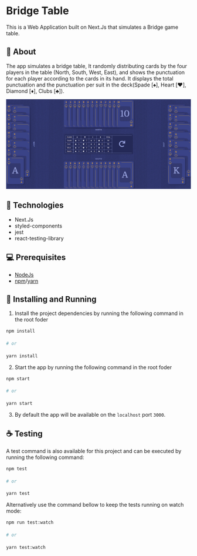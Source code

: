 # Bridge Table

This is a Web Application built on Next.Js that simulates a Bridge game table.
## :page_facing_up: About
The app simulates a bridge table, It randomly distributing cards by the four players in the table (North, South, West, East), and shows the punctuation for each player according to the cards in its hand. It displays the total punctuation and the punctuation per suit in the deck(Spade [:spades:], Heart [:hearts:], Diamond [:diamonds:], Clubs [:clubs:]).

![App running displaying the initial screen with the Bridge Table](https://raw.githubusercontent.com/marcos-tomaz/bridge-table/main/images/BridgeApp.gif?raw=true)

## :wrench: Technologies
- Next.Js
- styled-components
- jest
- react-testing-library

## 💻 Prerequisites
- [NodeJs](https://nodejs.org/en/)
- [npm](https://nodejs.org/en/)/[yarn](https://yarnpkg.com/)

## 🚀 Installing and Running

1. Install the project dependencies by running the following command in the root foder

```bash
npm install

# or

yarn install
```
2. Start the app by running the following command in the root foder

```bash
npm start

# or

yarn start
```
3. By default the app will be available on the `localhost` port `3000`.
## ☕ Testing
A test command is also available for this project and can be executed by running the following command:
```bash
npm test

# or

yarn test
```

Alternatively use the command bellow to keep the tests running on watch mode:
```bash
npm run test:watch

# or

yarn test:watch
```